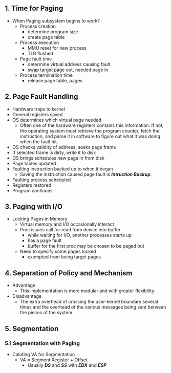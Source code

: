 ## 1. Time for Paging
- When Paging subsystem begins to work?
  - Process creation
    - determine program size
    - create page table
  - Process execution
    - MMU reset for new process
    - TLB flushed
  - Page fault time
    - determine virtual address causing fault
    - swap target page out, needed page in
  - Process termination time
    - release page table, pages
## 2. Page Fault Handling
- Hardware traps to kernel
- General registers saved
- OS determines which virtual page needed
  - Often one of the hardware registers contains this information. If not, the operating system must retrieve the program counter, fetch the instruction, and parse it in software to figure out what it was doing when the fault hit. 
- OS checks validity of address, seeks page frame
- If selected frame is dirty, write it to disk
- OS brings schedules new page in from disk
- Page tables updated
- Faulting instruction backed up to when it 
began
  - Saving the instruction caused page fault is ***Intruction Backup***.
- Faulting process scheduled
- Registers restored
- Program continues

## 3. Paging with I/O
- Locking Pages in Memory
  - Virtual memory and I/O occasionally interact
  - Proc issues call for read from device into buffer
    - while waiting for I/O, another processes starts up
    - has a page fault
    - buffer for the first proc may be chosen to be paged out
  - Need to specify some pages locked
    - exempted from being target pages
## 4. Separation of Policy and Mechanism
- Advantage 
  - This implementation is more modular and with greater flexibility. 
- Disadvantage 
  - The extra overhead of crossing the user-kernel boundary several times and the overhead of the various messages being sent between the pieces of the system. 
## 5. Segmentation
### 5.1 Segmentation with Paging
- Caluting VA for Segmentation
  - VA = Segment Register + Offset
    - Usually ***DS*** and ***SS*** with ***EDX*** and ***ESP***